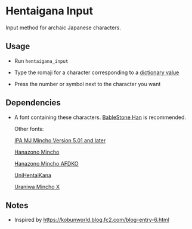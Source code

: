 # Hentaigana Input

Input method for archaic Japanese characters.

## Usage

- Run `hentaigana_input`

- Type the romaji for a character corresponding to a [dictionary value](./docs/key.md)

- Press the number or symbol next to the character you want

## Dependencies

- A font containing these characters. [BableStone Han](http://www.babelstone.co.uk/Fonts/Han.html) is recommended. 

    Other fonts:

    [IPA MJ Mincho Version 5.01 and later](https://moji.or.jp/mojikiban/font/)

    [Hanazono Mincho](https://de.osdn.net/projects/hanazono-font/)

    [Hanazono Mincho AFDKO](https://github.com/cjkvi/HanaMinAFDKO)

    [UniHentaiKana](http://wakufactory.jp/densho/font/hentai/)

    [Uraniwa Mincho X](http://en.glyphwiki.org/wiki/Group:zr12r_uraniwaminchoX)

## Notes

- Inspired by https://kobunworld.blog.fc2.com/blog-entry-6.html
